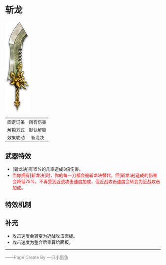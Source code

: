 # 斩龙
![斩龙](Texture2D_Sword/斩龙.png)

|||
|:----:|:----:|
|固定词条|所有伤害|
|解锁方式|默认解锁|
|效果联动|斩龙决|


## 武器特效
- [斩龙决]有15%的几率造成3倍伤害。
- <font color=red>当你拥有[斩龙决]时，你的每一刀都会被斩龙决替代，但[斩龙决]造成的伤害会降低75%，不再受到近战攻击速度加成，但近战攻击速度会转变为近战攻击加成。</font>

## 特效机制

## 补充
- 攻击速度会转变为近战攻击面板。
- 攻击速度为整合后乘算给面板。
---

<font color=grey>——Page Create By 一只小墨鱼</font>
